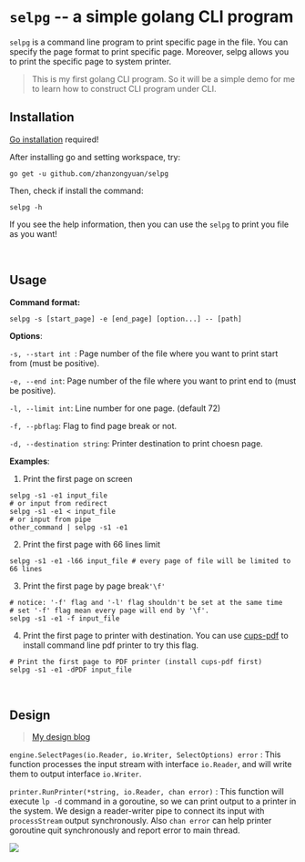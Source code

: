 # `selpg` -- a simple golang CLI program

`selpg` is a command line program to print specific page in the file. You can specify the page format to print specific page. Moreover, selpg allows you to print the specific page to system printer.

> This is my first golang CLI program. So it will be a simple demo for me to learn how to construct CLI program under CLI.

## Installation

[Go installation](https://golang.org/doc/install) required!

After installing go and setting workspace, try:

```shell
go get -u github.com/zhanzongyuan/selpg
```

Then, check if install the command:

```shell
selpg -h
```

If you see the help information, then you can use the `selpg` to print you file as you want!

<br>

## Usage

**Command format:**

```
selpg -s [start_page] -e [end_page] [option...] -- [path]
```

**Options**:

`-s, --start int `: Page number of the file where you want to print start from (must be positive).

`-e, --end int`: Page number of the file where you want to print end to (must be positive).

`-l, --limit int`: Line number for one page. (default 72)

`-f, --pbflag`: Flag to find page break or not.

`-d, --destination string`: Printer destination to print choesn page.

**Examples**:

1. Print the first page on screen

```shell
selpg -s1 -e1 input_file
# or input from redirect
selpg -s1 -e1 < input_file
# or input from pipe
other_command | selpg -s1 -e1
```

2. Print the first page with 66 lines limit

```shell
selpg -s1 -e1 -l66 input_file # every page of file will be limited to 66 lines
```

3. Print the first page by page break`'\f'`

```shell
# notice: '-f' flag and '-l' flag shouldn't be set at the same time
# set '-f' flag mean every page will end by '\f'.
selpg -s1 -e1 -f input_file
```

4. Print the first page to printer with destination. You can use [cups-pdf](http://terokarvinen.com/2011/print-pdf-from-command-line-cups-pdf-lpr-p-pdf) to install command line pdf printer to try this flag.

```shell
# Print the first page to PDF printer (install cups-pdf first)
selpg -s1 -e1 -dPDF input_file 
```

<br>

## Design

> [My design blog](http://blog.zhanzy.xyz/2018/10/04/Go%E5%BC%80%E5%8F%91CLI%E5%AE%9E%E7%94%A8%E7%A8%8B%E5%BA%8F%E5%88%9D%E4%BD%93%E9%AA%8C/#%E8%AE%BE%E8%AE%A1selpg%E7%A8%8B%E5%BA%8F%E7%BB%93%E6%9E%84)

`engine.SelectPages(io.Reader, io.Writer, SelectOptions) error` : This function processes the input stream with interface `io.Reader`, and will write them to output interface `io.Writer`.

`printer.RunPrinter(*string, io.Reader, chan error)` : This function will execute `lp -d` command in a goroutine, so we can print output to a printer in the system. We design a reader-writer pipe to connect its input with `processStream` output synchronously. Also `chan error` can help printer goroutine quit synchronously and report error to main thread.

![](http://pg2vkewkk.bkt.clouddn.com/selpg%E7%A8%8B%E5%BA%8F%E7%BB%93%E6%9E%84%283%29.png)

<br>
